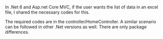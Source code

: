 In .Net 6 and Asp.net Core MVC, if the user wants the list of data in an excel file, I shared the necessary codes for this.

The required codes are in the controller/HomeController.
A similar scenario can be followed in other .Net versions as well. There are only package differences.
